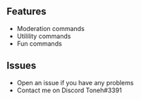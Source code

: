 ## Features

* Moderation commands
* Utilility commands
* Fun commands

## Issues

* Open an issue if you have any problems
* Contact me on Discord Toneh#3391

